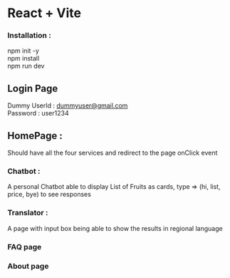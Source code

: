 # React + Vite
### Installation :
npm init -y\
npm install\
npm run dev

## Login Page
Dummy UserId : dummyuser@gmail.com\
Password : user1234

## HomePage :
Should have all the four services and redirect to the page onClick event
### Chatbot :
 A personal Chatbot able to display List of Fruits as cards, type => (hi, list, price, bye) to see responses
### Translator : 
A page with input box being able to show the results in
regional language
### FAQ page
### About page
